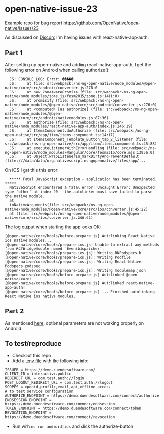 # open-native-issue-23
Example repo for bug report https://github.com/OpenNative/open-native/issues/23

As discussed on [Discord](https://discord.com/channels/603595811204366337/1039972742868500522/1106634064041103450) I'm having issues with react-native-app-auth.

## Part 1

After setting up open-native and adding react-native-app-auth, I get the following error on Android when calling authorize():
```
  JS: CONSOLE LOG: Error: �����
  JS:     at file: src/webpack:/ns-ng-open-native/node_modules/@open-native/core/src/android/converter.js:278:0
  JS:     at new ZoneAwarePromise (file: src/webpack:/ns-ng-open-native/node_modules/zone.js/fesm2015/zone.js:1411:0)
  JS:     at promisify (file: src/webpack:/ns-ng-open-native/node_modules/@open-native/core/src/android/converter.js:276:0)
  JS:     at <computed> [as authorize] (file: src/webpack:/ns-ng-open-native/node_modules/@open-native/core/src/android/nativemodules.js:87:36)
  JS:     at authorize (file: src/webpack:/ns-ng-open-native/node_modules/react-native-app-auth/index.js:246:19)
  JS:     at ItemsComponent.doAuthorize (file: src/webpack:/ns-ng-open-native/src/app/item/items.component.ts:14:17)
  JS:     at ItemsComponent_Template_Button_tap_2_listener (file: src/webpack:/ns-ng-open-native/src/app/item/items.component.ts:45:88)
  JS:     at executeListenerWithErrorHandling (file: src/webpack:/ns-ng-open-native/node_modules/@angular/core/fesm2015/core.mjs:13956:0)
  JS:     at Object.wrapListenerIn_markDirtyAndPreventDefault (file:///data/data/org.nativescript.nsngopennative/files/app/...
```

On iOS I get this this error:
```
  ***** Fatal JavaScript exception - application has been terminated. *****
  NativeScript encountered a fatal error: Uncaught Error: Unexpected type 'other' at index 10 - the autolinker must have failed to parse the native module.
  at
  toNativeArguments(file: src/webpack:/ns-ng-open-native/node_modules/@open-native/core/src/ios/converter.js:45:22)
  at (file: src/webpack:/ns-ng-open-native/node_modules/@open-native/core/src/ios/converter.js:206:42)
```

The log output when starting the app looks OK:
```
[@open-native/core/hooks/before-prepare.js] Autolinking React Native ios native modules...
[@open-native/core/hooks/prepare-ios.js] Unable to extract any methods from RCTBridgeModule named "EventDispatcher".
[@open-native/core/hooks/prepare-ios.js]: Writing RNPodspecs.h
[@open-native/core/hooks/prepare-ios.js]: Writing Podfile
[@open-native/core/hooks/prepare-ios.js]: Writing React-Native-Podspecs.podspec
[@open-native/core/hooks/prepare-ios.js]: Writing modulemap.json
[@open-native/core/hooks/before-prepare.js] Autolinked @open-native/core!
[@open-native/core/hooks/before-prepare.js] Autolinked react-native-app-auth!
[@open-native/core/hooks/before-prepare.js] ... Finished autolinking React Native ios native modules.
```

## Part 2

As mentioned [here](https://github.com/OpenNative/open-native/issues/23#issuecomment-1576391045), optional parameters are not working properly on Android.

## To test/reproduce

* Checkout this repo
* Add a [.env file](https://docs.nativescript.org/webpack.html#using-env-files) with the following info:
```text
ISSUER = https://demo.duendesoftware.com/
CLIENT_ID = interactive.public
REDIRECT_URL = com.test.auth://login
POST_LOGOUT_REDIRECT_URL = com.test.auth://logout
SCOPES = openid,profile,email,api,offline_access
# to test service configuration
AUTHORIZE_ENDPOINT = https://demo.duendesoftware.com/connect/authorize
ENDSESSION_ENDPOINT = https://demo.duendesoftware.com/connect/endsession
TOKEN_ENDPOINT = https://demo.duendesoftware.com/connect/token
REVOCATION_ENDPOINT = https://demo.duendesoftware.com/connect/revocation
```
* Run with `ns run android|ios` and click the authorize-button
